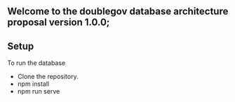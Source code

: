 ## Welcome to the doublegov database architecture proposal version 1.0.0;

## Setup
To run the database
* Clone the repository.
* npm install
* npm run serve